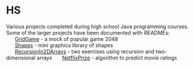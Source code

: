 # HS

Various projects completed during high school Java programming courses.\
Some of the larger projects have been documented with READMEs: \
&nbsp;&nbsp;&nbsp;&nbsp;&nbsp; [GridGame](https://github.com/hwang635/HS/blob/master/GridGame/README.md) - a mock of popular game 2048\
&nbsp;&nbsp;&nbsp;&nbsp;&nbsp; [Shapes](https://github.com/hwang635/HS/blob/master/Shapes/README.md) - mini graphics library of shapes\
&nbsp;&nbsp;&nbsp;&nbsp;&nbsp; [RecursionIn2DArrays](https://github.com/hwang635/HS/tree/master/RecursionIn2DArrays/README.md) - two exercises using recursion and two-dimensional arrays
&nbsp;&nbsp;&nbsp;&nbsp;&nbsp; [NetflixPrize](https://github.com/hwang635/HS/tree/master/NetflixPrize/README.md) - algorithm to predict movie ratings
